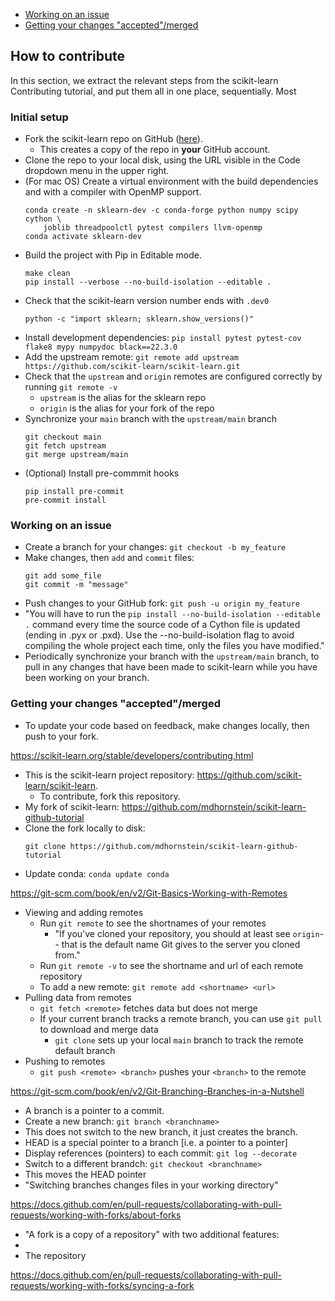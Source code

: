 * [Working on an issue](#working-on-an-issue)
* [Getting your changes "accepted"/merged](#Getting-your-changes-accepted)

## How to contribute 

In this section, we extract the relevant steps from the scikit-learn Contributing tutorial, and put them all in one place, sequentially. Most 

### Initial setup 
* Fork the scikit-learn repo on GitHub ([here](https://github.com/scikit-learn/scikit-learn)). 
    * This creates a copy of the repo in **your** GitHub account. 
* Clone the repo to your local disk, using the URL visible in the Code dropdown menu in the upper right. 
* (For mac OS) Create a virtual environment with the build dependencies and with a compiler with OpenMP support. 
    ```
    conda create -n sklearn-dev -c conda-forge python numpy scipy cython \
        joblib threadpoolctl pytest compilers llvm-openmp
    conda activate sklearn-dev
    ```
* Build the project with Pip in Editable mode. 
   ```
   make clean
   pip install --verbose --no-build-isolation --editable .
   ```
* Check that the scikit-learn version number ends with `.dev0` 
   ```
   python -c "import sklearn; sklearn.show_versions()"
   ```
* Install development dependencies: `pip install pytest pytest-cov flake8 mypy numpydoc black==22.3.0`
* Add the upstream remote: `git remote add upstream https://github.com/scikit-learn/scikit-learn.git` 
* Check that the `upstream` and `origin` remotes are configured correctly by running `git remote -v` 
   * `upstream` is the alias for the sklearn repo 
   * `origin` is the alias for your fork of the repo 
* Synchronize your `main` branch with the `upstream/main` branch
   ```
   git checkout main 
   git fetch upstream 
   git merge upstream/main 
   ```
* (Optional) Install pre-commmit hooks
   ```
   pip install pre-commit 
   pre-commit install 
   ```

### Working on an issue 
* Create a branch for your changes: `git checkout -b my_feature` 
* Make changes, then `add` and `commit` files: 
   ```
   git add some_file 
   git commit -m "message" 
   ```
* Push changes to your GitHub fork: `git push -u origin my_feature` 
* "You will have to run the `pip install --no-build-isolation --editable .` command every time the source code of a Cython file is updated (ending in .pyx or .pxd). Use the --no-build-isolation flag to avoid compiling the whole project each time, only the files you have modified." 
* Periodically synchronize your branch with the `upstream/main` branch, to pull in any changes that have been made to scikit-learn while you have been working on your branch. 

### Getting your changes "accepted"/merged 

* To update your code based on feedback, make changes locally, then push to your fork. 


https://scikit-learn.org/stable/developers/contributing.html

* This is the scikit-learn project repository: https://github.com/scikit-learn/scikit-learn.
   * To contribute, fork this repository. 
* My fork of scikit-learn: https://github.com/mdhornstein/scikit-learn-github-tutorial
* Clone the fork locally to disk: 
   ```
   git clone https://github.com/mdhornstein/scikit-learn-github-tutorial
   ```
* Update conda: `conda update conda`

https://git-scm.com/book/en/v2/Git-Basics-Working-with-Remotes
* Viewing and adding remotes
  * Run `git remote` to see the shortnames of your remotes
    * "If you've cloned your repository, you should at least see `origin`-- that is the default name Git gives to the server you cloned from." 
  * Run `git remote -v` to see the shortname and url of each remote repository 
  * To add a new remote: `git remote add <shortname> <url>` 
* Pulling data from remotes 
  * `git fetch <remote>` fetches data but does not merge 
  * If your current branch tracks a remote branch, you can use `git pull` to download and merge data 
    * `git clone` sets up your local `main` branch to track the remote default branch 
* Pushing to remotes 
  * `git push <remote> <branch>` pushes your `<branch>` to the remote 

https://git-scm.com/book/en/v2/Git-Branching-Branches-in-a-Nutshell
* A branch is a pointer to a commit. 
* Create a new branch: `git branch <branchname>` 
 * This does not switch to the new branch, it just creates the branch. 
* HEAD is a special pointer to a branch [i.e. a pointer to a pointer] 
* Display references (pointers) to each commit: `git log --decorate` 
* Switch to a different brandch: `git checkout <branchname>` 
 * This moves the HEAD pointer 
* "Switching branches changes files in your working directory" 


https://docs.github.com/en/pull-requests/collaborating-with-pull-requests/working-with-forks/about-forks
* "A fork is a copy of a repository" with two additional features: 
 * 
* The repository 

https://docs.github.com/en/pull-requests/collaborating-with-pull-requests/working-with-forks/syncing-a-fork

